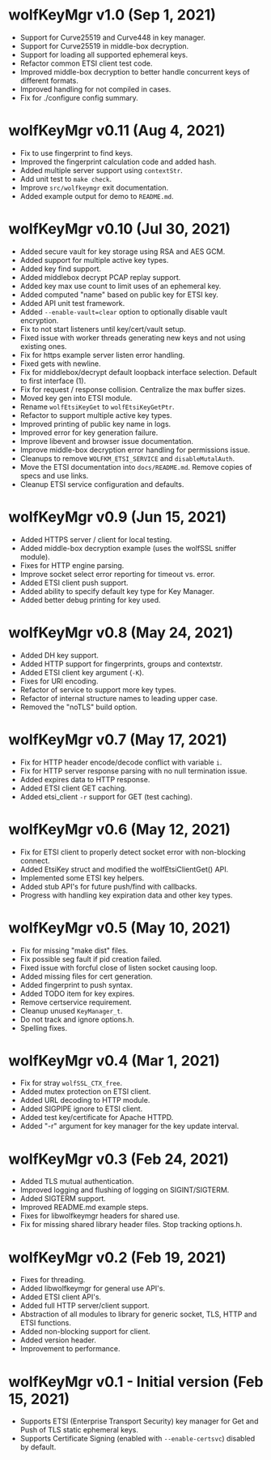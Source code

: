 # wolfKeyMgr v1.0 (Sep 1, 2021)
* Support for Curve25519 and Curve448 in key manager.
* Support for Curve25519 in middle-box decryption.
* Support for loading all supported ephemeral keys.
* Refactor common ETSI client test code.
* Improved middle-box decryption to better handle concurrent keys of different formats.
* Improved handling for not compiled in cases.
* Fix for ./configure config summary.

# wolfKeyMgr v0.11 (Aug 4, 2021)
* Fix to use fingerprint to find keys.
* Improved the fingerprint calculation code and added hash.
* Added multiple server support using `contextStr`.
* Add unit test to `make check`.
* Improve `src/wolfkeymgr` exit documentation.
* Added example output for demo to `README.md`.

# wolfKeyMgr v0.10 (Jul 30, 2021)
* Added secure vault for key storage using RSA and AES GCM.
* Added support for multiple active key types.
* Added key find support.
* Added middlebox decrypt PCAP replay support.
* Added key max use count to limit uses of an ephemeral key.
* Added computed "name" based on public key for ETSI key.
* Added API unit test framework.
* Added `--enable-vault=clear` option to optionally disable vault encryption.
* Fix to not start listeners until key/cert/vault setup.
* Fixed issue with worker threads generating new keys and not using existing ones.
* Fix for https example server listen error handling.
* Fixed gets with newline.
* Fix for middlebox/decrypt default loopback interface selection. Default to first interface (1).
* Fix for request / response collision. Centralize the max buffer sizes.
* Moved key gen into ETSI module.
* Rename `wolfEtsiKeyGet` to `wolfEtsiKeyGetPtr`.
* Refactor to support multiple active key types.
* Improved printing of public key name in logs.
* Improved error for key generation failure.
* Improve libevent and browser issue documentation.
* Improve middle-box decryption error handling for permissions issue.
* Cleanups to remove `WOLFKM_ETSI_SERVICE` and `disableMutalAuth`.
* Move the ETSI documentation into `docs/README.md`. Remove copies of specs and use links.
* Cleanup ETSI service configuration and defaults.

# wolfKeyMgr v0.9 (Jun 15, 2021)
* Added HTTPS server / client for local testing.
* Added middle-box decryption example (uses the wolfSSL sniffer module).
* Fixes for HTTP engine parsing.
* Improve socket select error reporting for timeout vs. error.
* Added ETSI client push support.
* Added ability to specify default key type for Key Manager.
* Added better debug printing for key used.

# wolfKeyMgr v0.8 (May 24, 2021)
* Added DH key support.
* Added HTTP support for fingerprints, groups and contextstr.
* Added ETSI client key argument (`-K`).
* Fixes for URI encoding.
* Refactor of service to support more key types.
* Refactor of internal structure names to leading upper case.
* Removed the "noTLS" build option.

# wolfKeyMgr v0.7 (May 17, 2021)
* Fix for HTTP header encode/decode conflict with variable `i`.
* Fix for HTTP server response parsing with no null termination issue.
* Added expires data to HTTP response.
* Added ETSI client GET caching.
* Added etsi_client `-r` support for GET (test caching).

# wolfKeyMgr v0.6 (May 12, 2021)
* Fix for ETSI client to properly detect socket error with non-blocking connect.
* Added EtsiKey struct and modified the wolfEtsiClientGet() API.
* Implemented some ETSI key helpers.
* Added stub API's for future push/find with callbacks.
* Progress with handling key expiration data and other key types.

# wolfKeyMgr v0.5 (May 10, 2021)
* Fix for missing "make dist" files.
* Fix possible seg fault if pid creation failed.
* Fixed issue with forcful close of listen socket causing loop.
* Added missing files for cert generation.
* Added fingerprint to push syntax.
* Added TODO item for key expires.
* Remove certservice requirement.
* Cleanup unused `KeyManager_t`.
* Do not track and ignore options.h.
* Spelling fixes.

# wolfKeyMgr v0.4 (Mar 1, 2021)
* Fix for stray `wolfSSL_CTX_free`.
* Added mutex protection on ETSI client.
* Added URL decoding to HTTP module.
* Added SIGPIPE ignore to ETSI client.
* Added test key/certificate for Apache HTTPD.
* Added "-r" argument for key manager for the key update interval.

# wolfKeyMgr v0.3 (Feb 24, 2021)
* Added TLS mutual authentication.
* Improved logging and flushing of logging on SIGINT/SIGTERM.
* Added SIGTERM support.
* Improved README.md example steps.
* Fixes for libwolfkeymgr headers for shared use.
* Fix for missing shared library header files. Stop tracking options.h.

# wolfKeyMgr v0.2 (Feb 19, 2021)
* Fixes for threading.
* Added libwolfkeymgr for general use API's.
* Added ETSI client API's.
* Added full HTTP server/client support.
* Abstraction of all modules to library for generic socket, TLS, HTTP and ETSI functions.
* Added non-blocking support for client.
* Added version header.
* Improvement to performance.

# wolfKeyMgr v0.1 - Initial version (Feb 15, 2021)
* Supports ETSI (Enterprise Transport Security) key manager for Get and Push of TLS static ephemeral keys.
* Supports Certificate Signing (enabled with `--enable-certsvc`) disabled by default.
